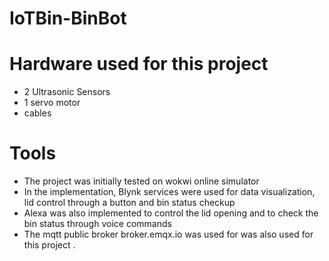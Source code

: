 # IoTBin-BinBot

# Hardware used for this project 
- 2 Ultrasonic Sensors
- 1 servo motor
- cables

# Tools
- The project was initially tested on wokwi online simulator
- In the implementation, Blynk services were used for data visualization, lid control through a button and bin status checkup
- Alexa was also implemented to control the lid opening and to check the bin status through voice commands
- The mqtt public broker broker.emqx.io was used for was also used for this project .
